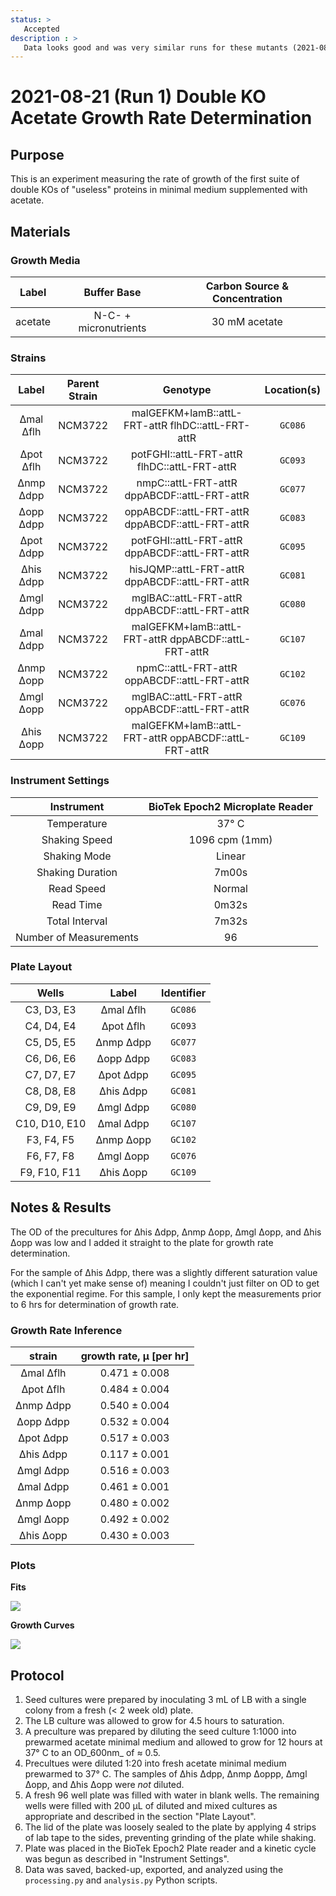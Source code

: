 ```yaml
---
status: >
   Accepted
description : >
   Data looks good and was very similar runs for these mutants (2021-08-20, for example).
---
```


# 2021-08-21 (Run 1) Double KO Acetate Growth Rate Determination

## Purpose
This is an experiment measuring the rate of growth of the first suite of 
double KOs of  "useless" proteins in minimal medium supplemented with acetate.

## Materials

### Growth Media
| **Label** | **Buffer Base** | **Carbon Source & Concentration** |
|:--:|:--:|:--:|
| acetate | N-C- + micronutrients | 30 mM acetate |

### Strains 
| **Label** | **Parent Strain**|  **Genotype** | **Location(s)**|
|:--: | :--:| :--:| :--:|
|∆mal ∆flh| NCM3722 | malGEFKM+lamB::attL-FRT-attR flhDC::attL-FRT-attR | `GC086`|
|∆pot ∆flh| NCM3722 | potFGHI::attL-FRT-attR flhDC::attL-FRT-attR | `GC093`|
|∆nmp ∆dpp| NCM3722 | nmpC::attL-FRT-attR dppABCDF::attL-FRT-attR | `GC077`|
|∆opp ∆dpp| NCM3722 | oppABCDF::attL-FRT-attR dppABCDF::attL-FRT-attR | `GC083`|
|∆pot ∆dpp| NCM3722 | potFGHI::attL-FRT-attR dppABCDF::attL-FRT-attR | `GC095`|
|∆his ∆dpp| NCM3722 | hisJQMP::attL-FRT-attR dppABCDF::attL-FRT-attR | `GC081`|
|∆mgl ∆dpp| NCM3722 | mglBAC::attL-FRT-attR dppABCDF::attL-FRT-attR | `GC080`|
|∆mal ∆dpp| NCM3722 | malGEFKM+lamB::attL-FRT-attR dppABCDF::attL-FRT-attR | `GC107`|
|∆nmp ∆opp| NCM3722 | npmC::attL-FRT-attR oppABCDF::attL-FRT-attR | `GC102`|
|∆mgl ∆opp| NCM3722 | mglBAC::attL-FRT-attR oppABCDF::attL-FRT-attR | `GC076`|
|∆his ∆opp| NCM3722 | malGEFKM+lamB::attL-FRT-attR oppABCDF::attL-FRT-attR | `GC109`|

### Instrument Settings
| Instrument | BioTek Epoch2 Microplate Reader|
|:--:| :--:|
| Temperature| 37° C|
| Shaking Speed| 1096 cpm (1mm) |
| Shaking Mode | Linear |
| Shaking Duration| 7m00s|
|Read Speed| Normal|
| Read Time | 0m32s|
| Total Interval | 7m32s |
| Number of Measurements |96 | 

### Plate Layout
| **Wells** | **Label** | **Identifier** |
|:--: | :--:  | :--: |
|C3, D3, E3 | ∆mal ∆flh| `GC086` | 
|C4, D4, E4 | ∆pot ∆flh| `GC093` |
|C5, D5, E5 | ∆nmp ∆dpp| `GC077` |
|C6, D6, E6 | ∆opp ∆dpp| `GC083` |
|C7, D7, E7 | ∆pot ∆dpp| `GC095` |
|C8, D8, E8 | ∆his ∆dpp| `GC081` | 
|C9, D9, E9 | ∆mgl ∆dpp| `GC080` |
|C10, D10, E10 | ∆mal ∆dpp| `GC107` |
|F3, F4, F5 | ∆nmp ∆opp| `GC102` |
|F6, F7, F8 | ∆mgl ∆opp| `GC076` |
|F9, F10, F11 | ∆his ∆opp| `GC109` |


## Notes & Results
The OD of the precultures for ∆his ∆dpp, ∆nmp ∆opp, ∆mgl ∆opp, and ∆his ∆opp was low 
and I added it straight to the plate for growth rate determination.

For the sample of ∆his ∆dpp, there was a slightly different saturation value 
(which I can't yet make sense of) meaning I couldn't just filter on OD to get 
the exponential regime. For this sample, I only kept the measurements prior to 
6 hrs for determination of growth rate.

### Growth Rate Inference

| **strain** | **growth rate, µ [per hr]** |
|:--: |:--:|
|∆mal ∆flh| 0.471 ± 0.008|
|∆pot ∆flh| 0.484 ± 0.004|
|∆nmp ∆dpp| 0.540 ± 0.004| 
|∆opp ∆dpp| 0.532 ± 0.004|
|∆pot ∆dpp| 0.517 ± 0.003|
|∆his ∆dpp| 0.117 ± 0.001|
|∆mgl ∆dpp| 0.516 ± 0.003|
|∆mal ∆dpp| 0.461 ± 0.001|   
|∆nmp ∆opp| 0.480 ± 0.002|  
|∆mgl ∆opp| 0.492 ± 0.002|
|∆his ∆opp| 0.430 ± 0.003|


### Plots

**Fits**

![](output/2021-08-21_r1_DoubleKO_acetate_fits.png)

**Growth Curves**

![](output/2021-08-21_r1_DoubleKO_acetate_raw_traces.png)

## Protocol 
1.  Seed cultures were prepared by inoculating 3 mL of LB with a single colony from a fresh (< 2 week old) plate.
2. The LB culture was allowed to grow for 4.5 hours to saturation. 
3. A preculture was prepared by diluting the seed culture 1:1000 into 
prewarmed acetate minimal medium and allowed to grow for 12 hours at 37° C
to an OD_600nm_ of ≈ 0.5.
4. Precultues were diluted  1:20 into fresh acetate minimal medium prewarmed to 37° C. The samples of ∆his ∆dpp, 
∆nmp ∆oppp, ∆mgl ∆opp, and ∆his ∆opp were *not* diluted. 
4. A fresh 96 well plate was filled with water in blank wells. The remaining wells 
were filled with 200 µL of diluted and mixed cultures as appropriate and described in 
the section "Plate Layout".
5. The lid of the plate was loosely sealed to the plate by applying 4 strips of 
lab tape to the sides, preventing grinding of the plate while shaking. 
6. Plate was placed in the BioTek Epoch2 Plate reader and a kinetic cycle was begun 
as described in "Instrument Settings".
7. Data was saved, backed-up, exported, and analyzed using the `processing.py` and 
`analysis.py` Python scripts.
